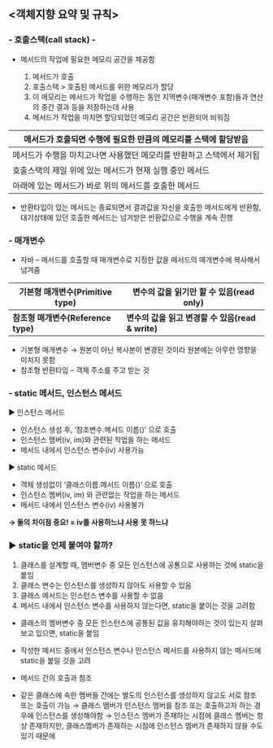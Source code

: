 ## <객체지향 요약 및 규칙>

### - 호출스택(call stack) -

- 메서드의 작업에 필요한 메모리 공간을 제공함


  1. 메서드가 호출
  2. 호출스택 > 호출된 메서드를 위한 메모리가 할당
  3. 이 메모리는 메서드가 작업을 수행하는 동안 지역변수(매개변수 포함)들과 연산의 중간 결과 등을 저장하는데 사용
  4. 메서드가 작업을 마치면 할당되었던 메모리 공간은 반환되어 비워짐


| 메서드가 호출되면 수행에 필요한 만큼의 메모리를 스택에 할당받음    |
|----------------------------------------|
| 메서드가 수행을 마치고나면 사용했던 메모리를 반환하고 스택에서 제거됨 |
| 호출스택의 제일 위에 있는 메서드가 현재 실행 중인 메서드       |
| 아래에 있는 메서드가 바로 위의 메서드를 호출한 메서드         |

- 반환타입이 있는 메서드는 종료되면서 결과값을 자신을 호출한 메서드에게 반환함, 대기상태에 있던 호출한 메서드는 넘겨받은 반환값으로 수행을 계속 진행


### - 매개변수
- 자바 – 메서드를 호출할 때 매개변수로 지정한 값을 메서드의 매개변수에 복사해서 넘겨줌

| 기본형 매개변수(Primitive type)     | 변수의 값을 읽기만 할 수 있음(read only)         |
|------------------------------|--------------------------------------|
| **참조형 매개변수(Reference type)** | **변수의 값을 읽고 변경할 수 있음(read & write)** |

* 기본형 매개변수 → 원본이 아닌 복사본이 변경된 것이라 원본에는 아무런 영향을 미치지 못함
* 참조형 반환타입 – 객체 주소를 주고 받는 것

### - static 메서드, 인스턴스 메서드

▶ 인스턴스 메서드
- 인스턴스 생성 후, ‘참조변수.메서드 이름()’ 으로 호출
- 인스턴스 멤버(iv, im)와 관련된 작업을 하는 메서드
- 메서드 내에서 인스턴스 변수(iv) 사용가능

▶ static 메서드
- 객체 생성없이 ‘클래스이름.메서드 이름()’ 으로 호출
- 인스턴스 멤버(iv, im) 와 관련없는 작업을 하는 메서드
- 메서드 내에서 인스턴스 변수(iv) 사용불가

**→ 둘의 차이점 중요! = iv를 사용하느냐 사용 못 하느냐**


### ▶ static을 언제 붙여야 할까?

1. 클래스를 설계할 때, 멤버변수 중 모든 인스턴스에 공통으로 사용하는 것에 static을 붙임
2. 클래스 변수는 인스턴스를 생성하지 않아도 사용할 수 있음
3. 클래스 메서드는 인스턴스 변수를 사용할 수 없음
4. 메서드 내에서 인스턴스 변수를 사용하지 않는다면, static을 붙이는 것을 고려함

- 클래스의 멤버변수 중 모든 인스턴스에 공통된 값을 유지해야하는 것이 있는지 살펴보고 있으면, static을 붙임
- 작성한 메서드 중에서 인스턴스 변수나 인스턴스 메서드를 사용하지 않는 메서드에 static을 붙일 것을 고려


- 메서드 간의 호출과 참조
- 같은 클래스에 속한 멤버들 간에는 별도의 인스턴스를 생성하지 않고도 서로 참조 또는 호출이 가능
    → 클래스 멤버가 인스턴스 멤버를 참조 또는 호출하고자 하는 경우에 인스턴스를 생성해야함
    → 인스턴스 멤버가 존재하는 시점에 클래스 멤버는 항상 존재하지만, 클래스멤버가 존재하는 시점에 인스턴스 멤버가 존재하지 않을 수도 있기 때문에











